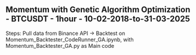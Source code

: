 ## Momentum with Genetic Algorithm Optimization - BTCUSDT - 1hour - 10-02-2018-to-31-03-2025

Steps:
Pull data from Binance API → Backtest on Momentum_Backtester_CodeRunner_GA.ipynb, with Momentum_Backtester_GA.py as Main code
